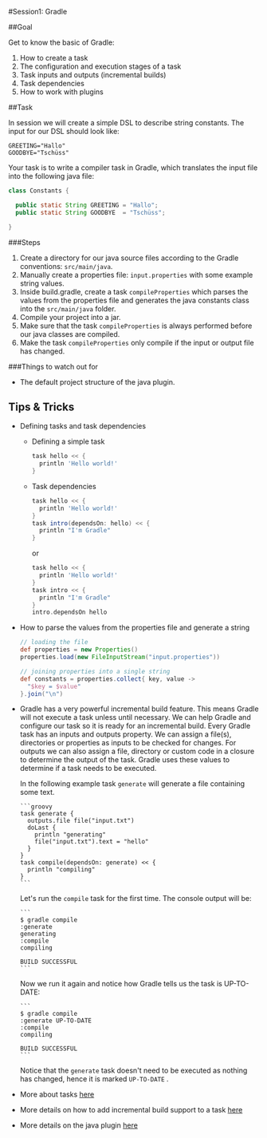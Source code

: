 #Session1: Gradle

##Goal

Get to know the basic of Gradle:

1. How to create a task
1. The configuration and execution stages of a task
1. Task inputs and outputs (incremental builds)
1. Task dependencies 
1. How to work with plugins

##Task

In session we will create a simple DSL to describe string constants. The input for our DSL should look like:

```
GREETING="Hallo"
GOODBYE="Tschüss"
```

Your task is to write a compiler task in Gradle, which translates the input file into the following java file:

```java
class Constants {

  public static String GREETING = "Hallo";
  public static String GOODBYE  = "Tschüss";

}
```

###Steps

1. Create a directory for our java source files according to the Gradle conventions: `src/main/java`.
1. Manually create a properties file: `input.properties` with some example string values.
1. Inside build.gradle, create a task `compileProperties` which parses the values from the properties file and generates the java constants class into the `src/main/java` folder.
1. Compile your project into a jar.
1. Make sure that the task `compileProperties` is always performed before our java classes are compiled.
1. Make the task `compileProperties` only compile if the input or output file has changed.

###Things to watch out for

- The default project structure of the java plugin.

## Tips & Tricks
- Defining tasks and task dependencies
    * Defining a simple task

        ```groovy
        task hello << {
          println 'Hello world!'
        }
        ```

    * Task dependencies
        
        ```groovy
        task hello << {
          println 'Hello world!'
        }
        task intro(dependsOn: hello) << {
          println "I'm Gradle"
        }
        ```
        
        or 
        
        ```groovy
        task hello << {
          println 'Hello world!'
        }
        task intro << {
          println "I'm Gradle"
        }
        intro.dependsOn hello
        ```

- How to parse the values from the properties file and generate a string

    ```groovy
    // loading the file
    def properties = new Properties()
    properties.load(new FileInputStream("input.properties"))
    
    // joining properties into a single string
    def constants = properties.collect{ key, value -> 
      "$key = $value"
    }.join("\n") 
    ```
    
- Gradle has a very powerful incremental build feature. This means Gradle will not execute a task unless until necessary. We can help Gradle and configure our task so it is ready for an incremental build. Every Gradle task has an inputs and outputs property. We can assign a file(s), directories or properties as inputs to be checked for changes. For outputs we can also assign a file, directory or custom code in a closure to determine the output of the task. Gradle uses these values to determine if a task needs to be executed.

    In the following example task `generate` will generate a file containing some text. 
      
      ```groovy
      task generate {
        outputs.file file("input.txt")
        doLast {
          println "generating"
          file("input.txt").text = "hello"
        }
      }
      task compile(dependsOn: generate) << {
        println "compiling"
      }
      ```
      
    Let's run the `compile` task for the first time. The console output will be:
  
      ```
      $ gradle compile
      :generate
      generating
      :compile
      compiling
      
      BUILD SUCCESSFUL
      ```
    Now we run it again and notice how Gradle tells us the task is UP-TO-DATE:
      
      ```
      $ gradle compile
      :generate UP-TO-DATE
      :compile
      compiling
  
      BUILD SUCCESSFUL
      ```    

    Notice that the `generate` task doesn't need to be executed as nothing has changed, hence it is marked `UP-TO-DATE` .

- More about tasks [here](http://www.gradle.org/docs/current/userguide/more_about_tasks.html)
- More details on how to add incremental build support to a task [here](http://www.gradle.org/docs/current/userguide/more_about_tasks.html#sec:up_to_date_checks)
- More details on the java plugin [here](http://www.gradle.org/docs/current/userguide/java_plugin.html)


